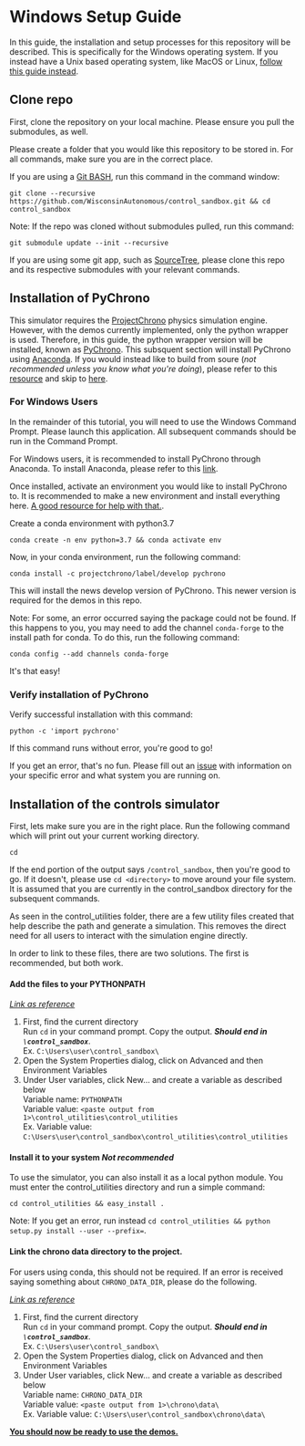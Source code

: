 # Windows Setup Guide

In this guide, the installation and setup processes for this repository will be described. This is specifically for the Windows operating system. If you instead have a Unix based operating system, like MacOS or Linux, [follow this guide instead](https://github.com/WisconsinAutonomous/control_sandbox/blob/master/UnixSetup.md).

## Clone repo

First, clone the repository on your local machine. Please ensure you pull the submodules, as well.

Please create a folder that you would like this repository to be stored in. For all commands, make sure you are in the correct place.

If you are using a [Git BASH](https://gitforwindows.org/), run this command in the command window:
```
git clone --recursive https://github.com/WisconsinAutonomous/control_sandbox.git && cd control_sandbox
```

Note: If the repo was cloned without submodules pulled, run this command:
```
git submodule update --init --recursive
```

If you are using some git app, such as [SourceTree](https://www.sourcetreeapp.com/), please clone this repo and its respective submodules with your relevant commands.

## Installation of PyChrono

This simulator requires the [ProjectChrono](http://www.projectchrono.org/) physics simulation engine. However, with the demos currently implemented, only the python wrapper is used. Therefore, in this guide, the python wrapper version will be installed, known as [PyChrono](http://www.projectchrono.org/pychrono/). This subsquent section will install PyChrono using [Anaconda](https://docs.anaconda.com/anaconda). If you would instead like to build from soure (_not recommended unless you know what you're doing_), please refer to this [resource](http://api.projectchrono.org/module_python_installation.html) and skip to [here](#installation-of-the-controls-simulator).

### For Windows Users

In the remainder of this tutorial, you will need to use the Windows Command Prompt. Please launch this application. All subsequent commands should be run in the Command Prompt.

For Windows users, it is recommended to install PyChrono through Anaconda. To install Anaconda, please refer to this [link](https://docs.anaconda.com/anaconda/install/windows/).

Once installed, activate an environment you would like to install PyChrono to. It is recommended to make a new environment and install everything here. [A good resource for help with that.](https://docs.conda.io/projects/conda/en/latest/user-guide/tasks/manage-environments.html).

Create a conda environment with python3.7
```
conda create -n env python=3.7 && conda activate env
```

Now, in your conda environment, run the following command:
```
conda install -c projectchrono/label/develop pychrono
```
This will install the news develop version of PyChrono. This newer version is required for the demos in this repo.

Note: For some, an error occurred saying the package could not be found. If this happens to you, you may need to add the channel `conda-forge` to the install path for conda. To do this, run the following command:
```
conda config --add channels conda-forge
```

It's that easy!

### Verify installation of PyChrono

Verify successful installation with this command:
```
python -c 'import pychrono'
```
If this command runs without error, you're good to go!

If you get an error, that's no fun. Please fill out an [issue](https://github.com/WisconsinAutonomous/control_sandbox/issues/new) with information on your specific error and what system you are running on.

## Installation of the controls simulator

First, lets make sure you are in the right place. Run the following command which will print out your current working directory.
```
cd
```
If the end portion of the output says `/control_sandbox`, then you're good to go. If it doesn't, please use `cd <directory>` to move around your file system. It is assumed that you are currently in the control_sandbox directory for the subsequent commands.

As seen in the control_utilities folder, there are a few utility files created that help describe the path and generate a simulation. This removes the direct need for all users to interact with the simulation engine directly.

In order to link to these files, there are two solutions. The first is recommended, but both work.

#### Add the files to your PYTHONPATH
_[Link as reference](https://helpdeskgeek.com/how-to/create-custom-environment-variables-in-windows/)_
1. First, find the current directory\
    Run `cd` in your command prompt. Copy the output. **_Should end in `\control_sandbox`_**.\
      Ex. `C:\Users\user\control_sandbox\`
2. Open the System Properties dialog, click on Advanced and then Environment Variables
3. Under User variables, click New... and create a variable as described below\
    Variable name: `PYTHONPATH`\
    Variable value: `<paste output from 1>\control_utilities\control_utilities`\
      Ex. Variable value: `C:\Users\user\control_sandbox\control_utilities\control_utilities`

#### Install it to your system _Not recommended_
To use the simulator, you can also install it as a local python module. You must enter the control_utilities directory and run a simple command:
```
cd control_utilities && easy_install .
```
Note: If you get an error, run instead `cd control_utilities && python setup.py install --user --prefix=`.

#### Link the chrono data directory to the project.
For users using conda, this should not be required. If an error is received saying something about `CHRONO_DATA_DIR`, please do the following.

_[Link as reference](https://helpdeskgeek.com/how-to/create-custom-environment-variables-in-windows/)_
1. First, find the current directory\
    Run `cd` in your command prompt. Copy the output. **_Should end in `\control_sandbox`_**.\
      Ex. `C:\Users\user\control_sandbox\`
2. Open the System Properties dialog, click on Advanced and then Environment Variables
3. Under User variables, click New... and create a variable as described below\
    Variable name: `CHRONO_DATA_DIR`\
    Variable value: `<paste output from 1>\chrono\data\`\
      Ex. Variable value: `C:\Users\user\control_sandbox\chrono\data\`

**[You should now be ready to use the demos.](https://github.com/WisconsinAutonomous/control_sandbox/blob/master/README.md)**
